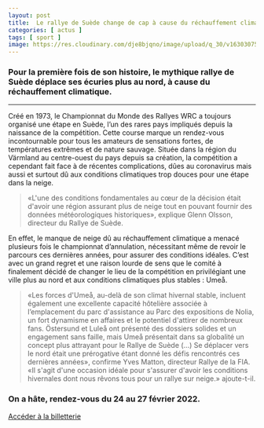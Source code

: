 ```yaml
---
layout: post
title:  Le rallye de Suède change de cap à cause du réchauffement climatique
categories: [ actus ]
tags: [ sport ]
image: https://res.cloudinary.com/dje8bjqno/image/upload/q_30/v1630307534/compressed/rallye-de-suede-au-nord-a-umea.jpg "le-rallye-de-suède-a-umeå"
---
```

<h3>Pour la première fois de son histoire, le mythique rallye de Suède déplace ses écuries plus au nord, à cause du réchauffement climatique.</h3>

*********************

Créé en 1973, le Championnat du Monde des Rallyes WRC a toujours organisé une étape en Suède, l’un des rares pays impliqués depuis la naissance de la compétition. Cette course marque un rendez-vous incontournable pour tous les amateurs de sensations fortes, de températures extrêmes et de nature sauvage. Située dans la région du Värmland au centre-ouest du pays depuis sa création, la compétition a cependant fait face à de récentes complications, dûes au coronavirus mais aussi et surtout dû aux conditions climatiques trop douces pour une étape dans la neige. 

>«L'une des conditions fondamentales au cœur de la décision était d'avoir une région assurant plus de neige tout en pouvant fournir des données météorologiques historiques», explique Glenn Olsson, directeur du Rallye de Suède.   

En effet, le manque de neige dû au réchauffement climatique a menacé plusieurs fois le championnat d’annulation, nécessitant même de revoir le parcours ces dernières années, pour assurer des conditions idéales. C’est avec un grand regret et une raison lourde de sens que le comité à finalement décidé de changer le lieu de la compétition en privilégiant une ville plus au nord et aux conditions climatiques plus stables : Umeå.

>«Les forces d'Umeå, au-delà de son climat hivernal stable, incluent également une excellente capacité hôtelière associée à l’emplacement du parc d'assistance au Parc des expositions de Nolia, un fort dynamisme en affaires et le potentiel d'attirer de nombreux fans. Östersund et Luleå ont présenté des dossiers solides et un engagement sans faille, mais Umeå présentait dans sa globalité un concept plus attrayant pour le Rallye de Suède (...) Se déplacer vers le nord était une prérogative étant donné les défis rencontrés ces dernières années», confirme Yves Matton, directeur Rallye de la FIA. «Il s'agit d'une occasion idéale pour s'assurer d'avoir les conditions hivernales dont nous rêvons tous pour un rallye sur neige.» ajoute-t-il.  

<h3>On a hâte, rendez-vous du 24 au 27 février 2022.</h3>

<a href="https://rallysweden.com/en/shop/festival-pack-2022/" target="_blank">Accéder à la billetterie</a>


